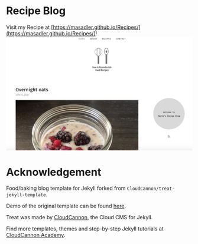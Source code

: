 # Recipe Blog

Visit my Recipe at [https://masadler.github.io/Recipes/](https://masadler.github.io/Recipes/)!
![Blog screenshot](images/_screenshot.png)


# Acknowledgement

Food/baking blog template for Jekyll forked from `CloudCannon/treat-jekyll-template`. 

Demo of the original template can be found [here](https://spring-bat.cloudvent.net/).

Treat was made by [CloudCannon](http://cloudcannon.com/), the Cloud CMS for Jekyll.

Find more templates, themes and step-by-step Jekyll tutorials at [CloudCannon Academy](https://learn.cloudcannon.com/).
